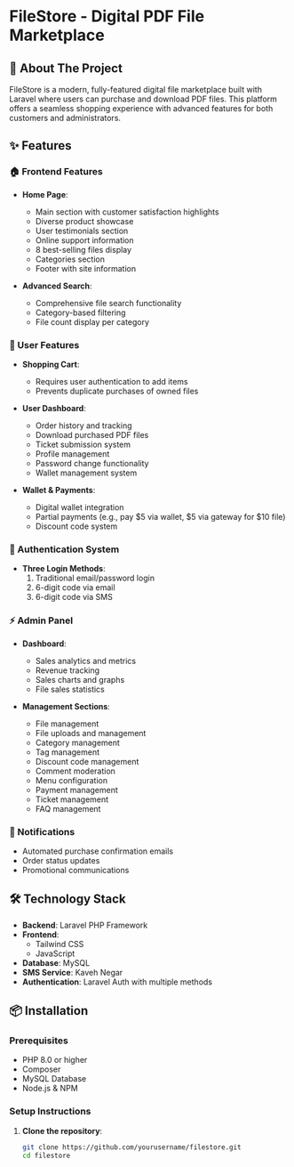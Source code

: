# FileStore - Digital PDF File Marketplace

## 📖 About The Project
FileStore is a modern, fully-featured digital file marketplace built with Laravel where users can purchase and download PDF files. This platform offers a seamless shopping experience with advanced features for both customers and administrators.

## ✨ Features

### 🏠 Frontend Features
- **Home Page**: 
  - Main section with customer satisfaction highlights
  - Diverse product showcase
  - User testimonials section
  - Online support information
  - 8 best-selling files display
  - Categories section
  - Footer with site information

- **Advanced Search**: 
  - Comprehensive file search functionality
  - Category-based filtering
  - File count display per category

### 👤 User Features
- **Shopping Cart**: 
  - Requires user authentication to add items
  - Prevents duplicate purchases of owned files

- **User Dashboard**:
  - Order history and tracking
  - Download purchased PDF files
  - Ticket submission system
  - Profile management
  - Password change functionality
  - Wallet management system

- **Wallet & Payments**:
  - Digital wallet integration
  - Partial payments (e.g., pay $5 via wallet, $5 via gateway for $10 file)
  - Discount code system

### 🔐 Authentication System
- **Three Login Methods**:
  1. Traditional email/password login
  2. 6-digit code via email
  3. 6-digit code via SMS

### ⚡ Admin Panel
- **Dashboard**:
  - Sales analytics and metrics
  - Revenue tracking
  - Sales charts and graphs
  - File sales statistics

- **Management Sections**:
  - File management
  - File uploads and management
  - Category management
  - Tag management
  - Discount code management
  - Comment moderation
  - Menu configuration
  - Payment management
  - Ticket management
  - FAQ management

### 📧 Notifications
- Automated purchase confirmation emails
- Order status updates
- Promotional communications

## 🛠️ Technology Stack

- **Backend**: Laravel PHP Framework
- **Frontend**: 
  - Tailwind CSS
  - JavaScript
- **Database**: MySQL
- **SMS Service**: Kaveh Negar
- **Authentication**: Laravel Auth with multiple methods

## 📦 Installation

### Prerequisites
- PHP 8.0 or higher
- Composer
- MySQL Database
- Node.js & NPM

### Setup Instructions

1. **Clone the repository**:
   ```bash
   git clone https://github.com/yourusername/filestore.git
   cd filestore
